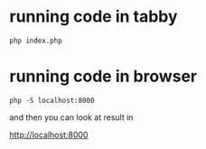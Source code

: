 # running code in tabby

`php index.php`

# running code in browser

`php -S localhost:8000`

and then you can look at result in

[http://localhost:8000]()